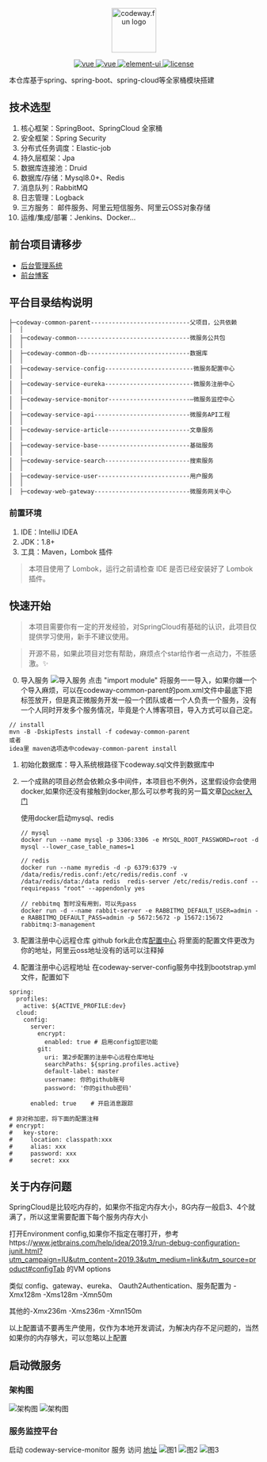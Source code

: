 
<p align="center">
<a href="https://github.com/GuoGuang/codeway" target="blank">
    <img src="https://yd-note.oss-cn-beijing.aliyuncs.com/favicon.ico" height="90" alt="codeway.fun logo" />
</a>
</p>

<p align="center">
  <a href="#">
    <img src="https://img.shields.io/badge/jdk->=1.8-blue.svg" alt="vue">
  </a>
  <a href="#">
    <img src="https://img.shields.io/badge/license-GPL%20(%3E%3D%202)-blue" alt="vue">
  </a>
  <a href="#">
    <img src="https://img.shields.io/badge/springcloud-Finchley.SR2-brightgreen.svg" alt="element-ui">
  </a>
  <a href="#">
    <img src="https://img.shields.io/badge/springboot-2.0.2.RELEASE-brightgreen.svg" alt="license">
  </a>
</p>


本仓库基于spring、spring-boot、spring-cloud等全家桶模块搭建

## 技术选型
1. 核心框架：SpringBoot、SpringCloud 全家桶
2. 安全框架：Spring Security
3. 分布式任务调度：Elastic-job
4. 持久层框架：Jpa
5. 数据库连接池：Druid
6. 数据库/存储：Mysql8.0+、Redis
7. 消息队列：RabbitMQ
8. 日志管理：Logback
9. 三方服务： 邮件服务、阿里云短信服务、阿里云OSS对象存储
10. 运维/集成/部署：Jenkins、Docker...

## 前台项目请移步 
- [后台管理系统](https://github.com/GuoGuang/codeway_admin_manage)
- [前台博客](https://github.com/GuoGuang/codeway)

## 平台目录结构说明
```
├─codeway-common-parent----------------------------父项目，公共依赖
│  │
│  ├─codeway-common--------------------------------微服务公共包
│  │
│  ├─codeway-common-db-----------------------------数据库
│  │
│  ├─codeway-service-config-------------------------微服务配置中心
│  │
│  ├─codeway-service-eureka-------------------------微服务注册中心
│  │
│  ├─codeway-service-monitor-----------------------—微服务监控中心 
│  │
│  ├─codeway-service-api---------------------------微服务API工程
│  │
│  ├─codeway-service-article-----------------------文章服务
│  │
│  ├─codeway-service-base--------------------------基础服务
│  │
│  ├─codeway-service-search------------------------搜索服务
│  │
│  ├─codeway-service-user--------------------------用户服务
│  │
│  ├─codeway-web-gateway---------------------------微服务网关中心

```
### 前置环境
1. IDE：IntelliJ IDEA
2. JDK：1.8+ 
3. 工具：Maven，Lombok 插件

> 本项目使用了 Lombok，运行之前请检查 IDE 是否已经安装好了 Lombok 插件。


## 快速开始
> 本项目需要你有一定的开发经验，对SpringCloud有基础的认识，此项目仅提供学习使用，新手不建议使用。

> 开源不易，如果此项目对您有帮助，麻烦点个star给作者一点动力，不胜感激。:sparkles:

0. 导入服务
![导入服务](https://github.com/GuoGuang/codeway_service/blob/develop/codeway-common-parent/image/service.png)
点击 "import module" 将服务一一导入，如果你嫌一个个导入麻烦，可以在codeway-common-parent的pom.xml文件中最底下把<modules>标签放开，但是真正微服务开发一般一个团队或者一个人负责一个服务，没有一个人同时开发多个服务情况，毕竟是个人博客项目，导入方式可以自己定。
```
// install
mvn -B -DskipTests install -f codeway-common-parent
或者 
idea里 maven选项选中codeway-common-parent install
```

1. 初始化数据库：导入系统根路径下codeway.sql文件到数据库中

2. 一个成熟的项目必然会依赖众多中间件，本项目也不例外，这里假设你会使用docker,如果你还没有接触到docker,那么可以参考我的另一篇文章[Docker入门](https://codeway.fun/article/1263480522076721152)

    使用docker启动mysql、redis
    ```
    // mysql
    docker run --name mysql -p 3306:3306 -e MYSQL_ROOT_PASSWORD=root -d mysql --lower_case_table_names=1
    
    // redis
    docker run --name myredis -d -p 6379:6379 -v /data/redis/redis.conf:/etc/redis/redis.conf -v /data/redis/data:/data redis  redis-server /etc/redis/redis.conf --requirepass "root" --appendonly yes
    
    // rebbitmq 暂时没有用到，可以先pass
    docker run -d --name rabbit-server -e RABBITMQ_DEFAULT_USER=admin -e RABBITMQ_DEFAULT_PASS=admin -p 5672:5672 -p 15672:15672 rabbitmq:3-management
    
    ```

3. 配置注册中心远程仓库
github fork此仓库[配置中心](https://github.com/GuoGuang/codeway_config)
将里面的配置文件更改为你的地址，阿里云oss地址没有的话可以注释掉

4.  配置注册中心远程地址
在codeway-server-config服务中找到bootstrap.yml文件，配置如下

```
spring:
  profiles:
    active: ${ACTIVE_PROFILE:dev}
  cloud:
    config:
      server:
        encrypt:
          enabled: true # 启用config加密功能
        git:
          uri: 第2步配置的注册中心远程仓库地址
          searchPaths: ${spring.profiles.active}
          default-label: master
          username: 你的github账号
          password: '你的github密码'

      enabled: true    # 开启消息跟踪

# 非对称加密，将下面的配置注释
# encrypt:
#   key-store:
#     location: classpath:xxx
#     alias: xxx
#     password: xxx
#     secret: xxx
```

## 关于内存问题

SpringCloud是比较吃内存的，如果你不指定内存大小，8G内存一般启3、4个就满了，所以这里需要配置下每个服务内存大小

打开Environment config,如果你不指定在哪打开，参考https://www.jetbrains.com/help/idea/2019.3/run-debug-configuration-junit.html?utm_campaign=IU&utm_content=2019.3&utm_medium=link&utm_source=product#configTab 的VM options

类似 config、gateway、eureka、 Oauth2Authentication、服务配置为 -Xmx128m -Xms128m -Xmn50m 

其他的-Xmx236m -Xms236m -Xmn150m 

以上配置请不要再生产使用，仅作为本地开发调试，为解决内存不足问题的，当然如果你的内存够大，可以忽略以上配置

## 启动微服务
### 架构图
![架构图](https://github.com/GuoGuang/codeway_service/blob/develop/codeway-common-parent/image/%E6%9E%B6%E6%9E%84%E5%9B%BE1.png)
![架构图](https://github.com/GuoGuang/codeway_service/blob/develop/codeway-common-parent/image/%E6%9E%B6%E6%9E%84%E5%9B%BE2.png)

### 服务监控平台
启动 codeway-service-monitor 服务 
访问 [地址](http://127.0.0.1:9002)
![图1](https://github.com/GuoGuang/codeway_service/blob/develop/codeway-common-parent/image/Application.png)
![图2](https://github.com/GuoGuang/codeway_service/blob/develop/codeway-common-parent/image/Wallboard.png)
![图3](https://github.com/GuoGuang/codeway_service/blob/develop/codeway-common-parent/image/Details.png)
